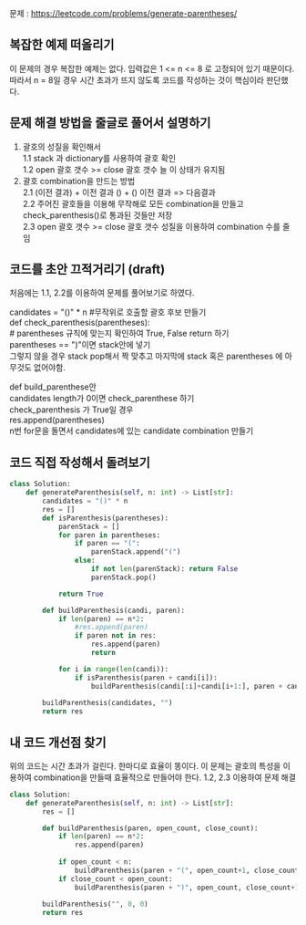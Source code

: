 문제 : https://leetcode.com/problems/generate-parentheses/


## 복잡한 예제 떠올리기
이 문제의 경우 복잡한 예제는 없다. 입력값은 1 <= n <= 8 로 고정되어 있기 때문이다.  
따라서 n = 8일 경우 시간 초과가 뜨지 않도록 코드를 작성하는 것이 핵심이라 판단했다.

## 문제 해결 방법을 줄글로 풀어서 설명하기
1. 괄호의 성질을 확인해서   
    1.1 stack 과 dictionary를 사용하여 괄호 확인  
    1.2 open 괄호 갯수 >= close 괄호 갯수 늘 이 상태가 유지됨  
2. 괄호 combination을 만드는 방법  
    2.1 (이전 결과) + 이전 결과 () + () 이전 결과 => 다음결과  
    2.2 주어진 괄호들을 이용해 무작해로 모든 combination을 만들고 check_parenthesis()로 통과된 것들만 저장  
    2.3 open 괄호 갯수 >= close 괄호 갯수 성질을 이용하여 combination 수를 줄임  

## 코드를 초안 끄적거리기 (draft)
처음에는 1.1, 2.2를 이용하여 문제를 풀어보기로 하였다.   
  
candidates = "()" * n #무작위로 호출할 괄호 후보 만들기  
def check_parenthesis(parentheses):  
    # parentheses 규칙에 맞는지 확인하여 True, False return 하기  
    parentheses == ")"이면 stack안에 넣기  
    그렇지 않을 경우 stack pop해서 짝 맞추고 마지막에 stack 혹은 parentheses 에 아무것도 없어야함.  

def build_parenthese안  
    candidates length가 0이면 check_parenthese 하기  
        check_parenthesis 가 True일 경우    
            res.append(parentheses)  
    n번 for문을 돌면서 candidates에 있는 candidate combination 만들기    
    

## 코드 직접 작성해서 돌려보기

```python
class Solution:
    def generateParenthesis(self, n: int) -> List[str]:
        candidates = "()" * n
        res = []
        def isParenthesis(parentheses):
            parenStack = []
            for paren in parentheses:
                if paren == "(":
                    parenStack.append("(")
                else:
                    if not len(parenStack): return False
                    parenStack.pop() 

            return True

        def buildParenthesis(candi, paren):
            if len(paren) == n*2:
                #res.append(paren)
                if paren not in res: 
                    res.append(paren)
                    return

            for i in range(len(candi)):
                if isParenthesis(paren + candi[i]): 
                    buildParenthesis(candi[:i]+candi[i+1:], paren + candi[i])
        
        buildParenthesis(candidates, "")
        return res
```

## 내 코드 개선점 찾기
위의 코드는 시간 초과가 걸린다. 한마디로 효율이 똥이다. 
이 문제는 괄호의 특성을 이용하여 combination을 만들때 효율적으로 만들어야 한다. 
1.2, 2.3 이용하여 문제 해결 

``` python
class Solution:
    def generateParenthesis(self, n: int) -> List[str]:
        res = []

        def buildParenthesis(paren, open_count, close_count):
            if len(paren) == n*2:
                res.append(paren)
        
            if open_count < n:
                buildParenthesis(paren + "(", open_count+1, close_count)
            if close_count < open_count:
                buildParenthesis(paren + ")", open_count, close_count+1)
        
        buildParenthesis("", 0, 0)
        return res
```
